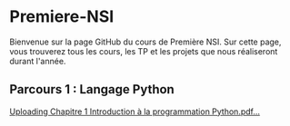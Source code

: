 # Premiere-NSI

Bienvenue sur la page GitHub du cours de Première NSI. Sur cette page, vous trouverez tous les cours, les TP et les projets que nous réaliseront durant l'année.

## Parcours 1 : Langage Python

[Uploading Chapitre 1 Introduction à la programmation Python.pdf…]()
